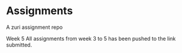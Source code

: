 # Assignments
A zuri assignment repo


Week 5
All assignments from week 3 to 5 has been pushed to the link submitted.
